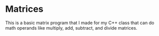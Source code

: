 # Matrices

This is a basic matrix program that I made for my C++ class that can do math operands like multiply, add, subtract, and divide matrices.
